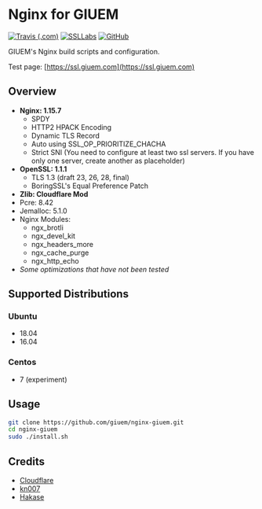 # Nginx for GIUEM

[![Travis (.com)](https://img.shields.io/travis/com/giuem/nginx-giuem.svg?style=flat-square)](https://travis-ci.com/giuem/nginx-giuem)
[![SSLLabs](https://img.shields.io/badge/SSLLabs-A%2B-brightgreen.svg?style=flat-square)](https://www.ssllabs.com/ssltest/analyze.html?d=ssl.giuem.com)
[![GitHub](https://img.shields.io/github/license/giuem/nginx-giuem.svg?style=flat-square)](https://github.com/giuem/nginx-giuem/blob/master/LICENSE)

GIUEM's Nginx build scripts and configuration. 

Test page: [https://ssl.giuem.com](https://ssl.giuem.com)

## Overview

* **Nginx: 1.15.7**
  * SPDY
  * HTTP2 HPACK Encoding
  * Dynamic TLS Record
  * Auto using SSL_OP_PRIORITIZE_CHACHA
  * Strict SNI (You need to configure at least two ssl servers. If you have only one server, create another as placeholder)
* **OpenSSL: 1.1.1**
  * TLS 1.3 (draft 23, 26, 28, final)
  * BoringSSL's Equal Preference Patch
* **Zlib: Cloudflare Mod**
* Pcre: 8.42
* Jemalloc: 5.1.0
* Nginx Modules:
  * ngx_brotli
  * ngx_devel_kit
  * ngx_headers_more
  * ngx_cache_purge
  * ngx_http_echo
* *Some optimizations that have not been tested*

## Supported Distributions

### Ubuntu

* 18.04
* 16.04

### Centos

* 7 (experiment)

## Usage

``` bash
git clone https://github.com/giuem/nginx-giuem.git
cd nginx-giuem
sudo ./install.sh
```

## Credits

* [Cloudflare](https://www.cloudflare.com/)
* [kn007](https://github.com/kn007)
* [Hakase](https://github.com/hakasenyang)
